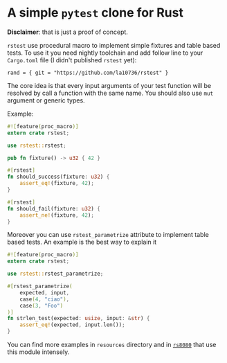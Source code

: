 # A simple `pytest` clone for Rust

**Disclaimer**: that is just a proof of concept.

`rstest` use procedural macro to implement simple fixtures and table based tests. To use it you need nightly toolchain and add follow line to your `Cargo.toml` file (I didn't published `rstest` yet):

```
rand = { git = "https://github.com/la10736/rstest" } 
```

The core idea is that every input arguments of your test function will be resolved by call a function with the same name. You should also use `mut` argument or generic types. 

Example:

```rust
#![feature(proc_macro)]
extern crate rstest;

use rstest::rstest;

pub fn fixture() -> u32 { 42 }

#[rstest]
fn should_success(fixture: u32) {
    assert_eq!(fixture, 42);
}

#[rstest]
fn should_fail(fixture: u32) {
    assert_ne!(fixture, 42);
}
```

Moreover you can use `rstest_parametrize` attribute to implement table based tests.  An example is the best way to explain it

```rust
#![feature(proc_macro)]
extern crate rstest;

use rstest::rstest_parametrize;

#[rstest_parametrize(
    expected, input,
    case(4, "ciao"),
    case(3, "Foo")
)]
fn strlen_test(expected: usize, input: &str) {
    assert_eq!(expected, input.len());
}
```

You can find more examples in `resources` directory and in [`rs8080`](https://github.com/la10736/rs8080) that use this module intensely.